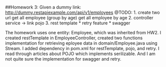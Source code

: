 ##Homework 3:
Given a dummy link:
http://dummy.restapiexample.com/api/v1/employees
@TODO:
	1. create two url 
		get all employee  (group by age)
		get all employee by age 
	2. controller 
	    service  ->  link
   	    pojo
	3. rest template
	* retry feature
	* swagger
  
  The homework uses one entity: Employee, which was inherited from HW2.
  I created restTemplate in EmployeeController, created two functions implementation for retrieving eployee data in domain/Employee.java using Stream.
  I added dependency in pom.xml for restTemplate, pojo, and retry.
  I read through articles about POJO which implements serilizable. And I am not quite sure the implementation for swagger and retry.
